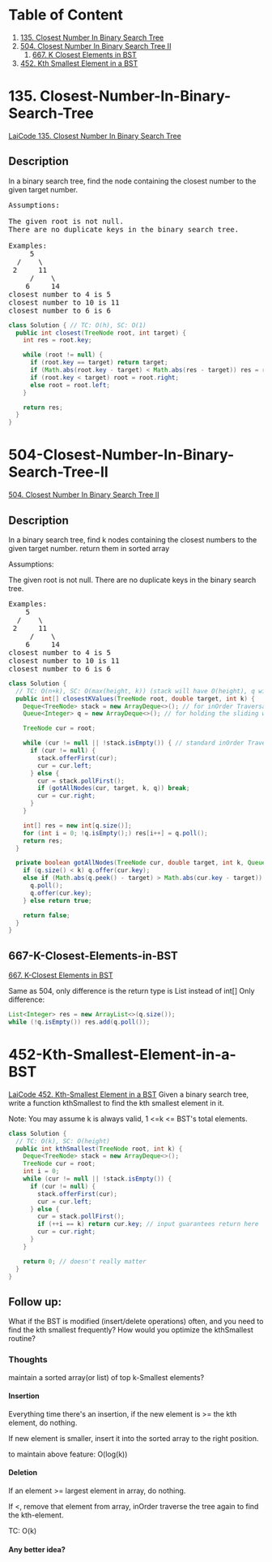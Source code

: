 # Table of Content
1. [135. Closest Number In Binary Search Tree](#Closest-Number-In-Binary-Search-Tree)
2. [504. Closest Number In Binary Search Tree II](#504-Closest-Number-In-Binary-Search-Tree-II)
   1. [667. K Closest Elements in BST](#667-K-Closest-Elements-in-BST)
3. [452. Kth Smallest Element in a BST](#452-Kth-Smallest-Element-in-a-BST)

# 135. Closest-Number-In-Binary-Search-Tree
[LaiCode 135. Closest Number In Binary Search Tree](https://app.laicode.io/app/problem/135)

## Description
In a binary search tree, find the node containing the closest number to the given target number.
<pre>
Assumptions:

The given root is not null.
There are no duplicate keys in the binary search tree.

Examples:
     5
  /    \
 2     11
     /    \
    6     14
closest number to 4 is 5
closest number to 10 is 11
closest number to 6 is 6
</pre>

```java
class Solution { // TC: O(h), SC: O(1)
  public int closest(TreeNode root, int target) {
    int res = root.key;

    while (root != null) {
      if (root.key == target) return target;
      if (Math.abs(root.key - target) < Math.abs(res - target)) res = root.key;
      if (root.key < target) root = root.right;
      else root = root.left;
    }

    return res;
  }
}
```

# 504-Closest-Number-In-Binary-Search-Tree-II
[504. Closest Number In Binary Search Tree II](https://app.laicode.io/app/problem/504)

## Description
In a binary search tree, find k nodes containing the closest numbers to the given target number. return them in sorted array

Assumptions:

The given root is not null.
There are no duplicate keys in the binary search tree.
<pre>
Examples:
    5
  /    \
 2     11
     /    \
    6     14
closest number to 4 is 5
closest number to 10 is 11
closest number to 6 is 6
</pre>

```java
class Solution {
  // TC: O(n+k), SC: O(max(height, k)) (stack will have O(height), q will have O(k))
  public int[] closestKValues(TreeNode root, double target, int k) {
    Deque<TreeNode> stack = new ArrayDeque<>(); // for inOrder Traversal
    Queue<Integer> q = new ArrayDeque<>(); // for holding the sliding window results

    TreeNode cur = root;

    while (cur != null || !stack.isEmpty()) { // standard inOrder Traversal
      if (cur != null) {
        stack.offerFirst(cur);
        cur = cur.left;
      } else {
        cur = stack.pollFirst();
        if (gotAllNodes(cur, target, k, q)) break;
        cur = cur.right;
      }
    }

    int[] res = new int[q.size()];
    for (int i = 0; !q.isEmpty();) res[i++] = q.poll();
    return res;
  }

  private boolean gotAllNodes(TreeNode cur, double target, int k, Queue<Integer> q) {
    if (q.size() < k) q.offer(cur.key);
    else if (Math.abs(q.peek() - target) > Math.abs(cur.key - target)) {
      q.poll();
      q.offer(cur.key);
    } else return true;

    return false;
  }
}
```
## 667-K-Closest-Elements-in-BST
[667. K-Closest Elements in BST](https://app.laicode.io/app/problem/667)

Same as 504, only difference is the return type is List<Integer> instead of int[]
Only difference:
```java
List<Integer> res = new ArrayList<>(q.size());
while (!q.isEmpty()) res.add(q.poll());
```

# 452-Kth-Smallest-Element-in-a-BST
[LaiCode 452. Kth-Smallest Element in a BST](https://app.laicode.io/app/problem/452)
Given a binary search tree, write a function kthSmallest to find the kth smallest element in it.

Note:
You may assume k is always valid, 1 <=k <= BST's total elements.

```java
class Solution {
  // TC: O(k), SC: O(height)
  public int kthSmallest(TreeNode root, int k) {
    Deque<TreeNode> stack = new ArrayDeque<>();
    TreeNode cur = root;
    int i = 0;
    while (cur != null || !stack.isEmpty()) {
      if (cur != null) {
        stack.offerFirst(cur);
        cur = cur.left;
      } else {
        cur = stack.pollFirst();
        if (++i == k) return cur.key; // input guarantees return here 
        cur = cur.right;
      }
    }

    return 0; // doesn't really matter
  }
}
```

## Follow up:
What if the BST is modified (insert/delete operations) often, and you need to find the kth smallest frequently? How would you optimize the kthSmallest routine?

### Thoughts
maintain a sorted array(or list) of top k-Smallest elements?

#### Insertion
Everything time there's an insertion, if the new element is >= the kth element, do nothing.

If new element is smaller, insert it into the sorted array to the right position.

to maintain above feature: O(log(k))

#### Deletion
If an element >= largest element in array, do nothing.

If <, remove that element from array, inOrder traverse the tree again to find the kth-element.

TC: O(k)

#### Any better idea?